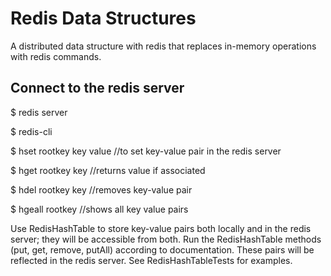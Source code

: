 # Redis Data Structures
A distributed data structure with redis that replaces in-memory operations with redis commands.

## Connect to the redis server
  
  $ redis server
  
  $ redis-cli
  
  $ hset rootkey key value //to set key-value pair in the redis server
  
  $ hget rootkey key //returns value if associated
  
  $ hdel rootkey key //removes key-value pair
  
  $ hgeall rootkey //shows all key value pairs
 
 
Use RedisHashTable to store key-value pairs both locally and in the redis server; they will be accessible from both. 
Run the RedisHashTable methods (put, get, remove, putAll) according to documentation. These pairs will be reflected in the redis server. 
See RedisHashTableTests for examples.
  
